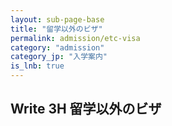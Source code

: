 ```yaml
---
layout: sub-page-base
title: "留学以外のビザ"
permalink: admission/etc-visa
category: "admission"
category_jp: "入学案内"
is_lnb: true
---
```


## Write 3H 留学以外のビザ
